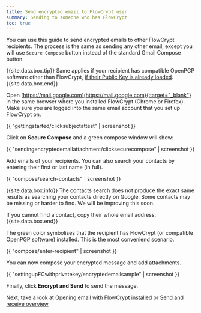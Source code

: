 ```yaml
---
title: Send encrypted email to FlowCrypt user
summary: Sending to someone who has FlowCrypt
toc: true
---
```


You can use this guide to send encrypted emails to other FlowCrypt recipients. The process is the same as sending any other email, except you will use `Secure Compose` button instead of the standard Gmail Compose button.

{{site.data.box.tip}}
Same applies if your recipient has compatible OpenPGP software other than FlowCrypt, [if their Public Key is already loaded](send-to-other-pgp-software.html).
{{site.data.box.end}}

Open [https://mail.google.com](https://mail.google.com){:target="_blank"} in the same browser where you installed FlowCrypt (Chrome or Firefox). Make sure you are logged into the same email account that you set up FlowCrypt on.

{{ "gettingstarted/clicksubjectattest" | screenshot }}

Click on **Secure Compose** and a green compose window will show:

{{ "sendingencryptedemailattachment/clicksecurecompose" | screenshot }}

Add emails of your recipients. You can also search your contacts by entering their first or last name (in full).

{{ "compose/search-contacts" | screenshot }}

{{site.data.box.info}}
The contacts search does not produce the exact same results as searching your contacts directly on Google. Some contacts may be missing or harder to find. We will be improving this soon.

If you cannot find a contact, copy their whole email address.
{{site.data.box.end}}

The green color symbolises that the recipient has FlowCrypt (or compatible OpenPGP software) installed. This is the most conveniend scenario.

{{ "compose/enter-recipient" | screenshot }}

You can now compose your encrypted message and add attachments.

{{ "settingupFCwithprivatekey/encryptedemailsample" | screenshot }}

Finally, click **Encrypt and Send** to send the message.

Next, take a look at [Opening email with FlowCrypt installed](open-email-with-flowcrypt.html) or [Send and receive overview](index.html)
